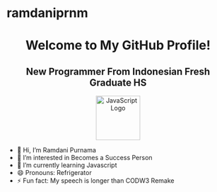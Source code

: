 # ramdaniprnm
<h1 align="center">Welcome to My GitHub Profile!</h1>

<h2 align="center">New Programmer From Indonesian Fresh Graduate HS</h2>

<p align="center">
<img src="https://upload.wikimedia.org/wikipedia/commons/6/6a/JavaScript-logo.png" alt="JavaScript Logo" width="100"/>
</p>

- 👋 Hi, I’m Ramdani Purnama
- 👀 I’m interested in Becomes a Success Person
- 🌱 I’m currently learning Javascript
- 😄 Pronouns: Refrigerator 
- ⚡ Fun fact: My speech is longer than CODW3 Remake 

<!---
ramdanipurnama/ramdani is a Human Being, This is My Overview repository 
--->

